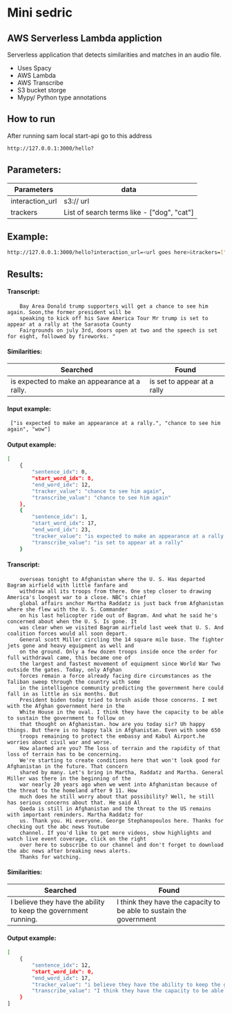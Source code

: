 # Mini sedric
## AWS Serverless Lambda appliction

Serverless application that detects similarities and matches in an audio file.
* Uses Spacy
* AWS Lambda
* AWS Transcribe
* S3 bucket storge
* Mypy/ Python type annotations

## How to run

After running sam local start-api go to this address
```sh
http://127.0.0.1:3000/hello?
```

## Parameters:

| Parameters | data |
| ------ | ------ |
| interaction_url | s3:// url  |
| trackers | List of search terms like - ["dog", "cat"] |

## Example:
```sh
http://127.0.0.1:3000/hello?interaction_url=<url goes here>&trackers=["hello sir, how are you?"]
```

## Results:

#### Transcript:

		Bay Area Donald trump supporters will get a chance to see him again. Soon,the former president will be
		speaking to kick off his Save America Tour Mr trump is set to appear at a rally at the Sarasota County
		Fairgrounds on july 3rd, doors open at two and the speech is set for eight, followed by fireworks. "

#### Similarities:
| Searched | Found |
| ------ | ------ |
| is expected to make an appearance at a rally. |is set to appear at a rally  |

#### Input example:
     ["is expected to make an appearance at a rally.", "chance to see him again", "wow"]

#### Output example:
```sh
[
    {
        "sentence_idx": 0,
        "start_word_idx": 8,
        "end_word_idx": 12,
        "tracker_value": "chance to see him again",
        "transcribe_value": "chance to see him again"
    },
    {
        "sentence_idx": 1,
        "start_word_idx": 17,
        "end_word_idx": 23,
        "tracker_value": "is expected to make an appearance at a rally.",
        "transcribe_value": "is set to appear at a rally"
    }
```

#### Transcript:

		overseas tonight to Afghanistan where the U. S. Has departed Bagram airfield with little fanfare and
        withdraw all its troops from there. One step closer to drawing America's longest war to a close. NBC's chief
        global affairs anchor Martha Raddatz is just back from Afghanistan where she flew with the U. S. Commander
        on his last helicopter ride out of Bagram. And what he said he's concerned about when the U. S. Is gone. It
        was clear when we visited Bagram airfield last week that U. S. And coalition forces would all soon depart.
        General scott Miller circling the 14 square mile base. The fighter jets gone and heavy equipment as well and
        on the ground. Only a few dozen troops inside once the order for full withdrawal came, this became one of
        the largest and fastest movement of equipment since World War Two outside the gates. Today, only Afghan
        forces remain a force already facing dire circumstances as the Taliban sweep through the country with some
        in the intelligence community predicting the government here could fall in as little as six months. But
        President biden today tried to brush aside those concerns. I met with the Afghan government here in the
        White House in the oval. I think they have the capacity to be able to sustain the government to follow on
        that thought on Afghanistan. how are you today sir? Uh happy things. But there is no happy talk in Afghanistan. Even with some 650 
        troops remaining to protect the embassy and Kabul Airport.he worries about civil war and worse.
        How alarmed are you? The loss of terrain and the rapidity of that loss of terrain has to be concerning.
        We're starting to create conditions here that won't look good for Afghanistan in the future. That concern
        shared by many. Let's bring in Martha, Raddatz and Martha. General Miller was there in the beginning of the
        war nearly 20 years ago when we went into Afghanistan because of the threat to the homeland after 9 11. How
        much does he still worry about that possibility? Well, he still has serious concerns about that. He said Al
        Qaeda is still in Afghanistan and the threat to the US remains with important reminders. Martha Raddatz for
        us. Thank you. Hi everyone. George Stephanopoulos here. Thanks for checking out the abc news Youtube
        channel. If you'd like to get more videos, show highlights and watch live event coverage, click on the right 
        over here to subscribe to our channel and don't forget to download the abc news after breaking news alerts. 
        Thanks for watching. 
   
#### Similarities:
| Searched | Found |
| ------ | ------ |
| I believe they have the ability to keep the government running. |I think they have the capacity to be able to sustain the government  |     
#### Output example:
```sh
[
    {
        "sentence_idx": 12,
        "start_word_idx": 0,
        "end_word_idx": 17,
        "tracker_value": "i believe they have the ability to keep the government running",
        "transcribe_value": "I think they have the capacity to be able to sustain the government"
    }
]
```
